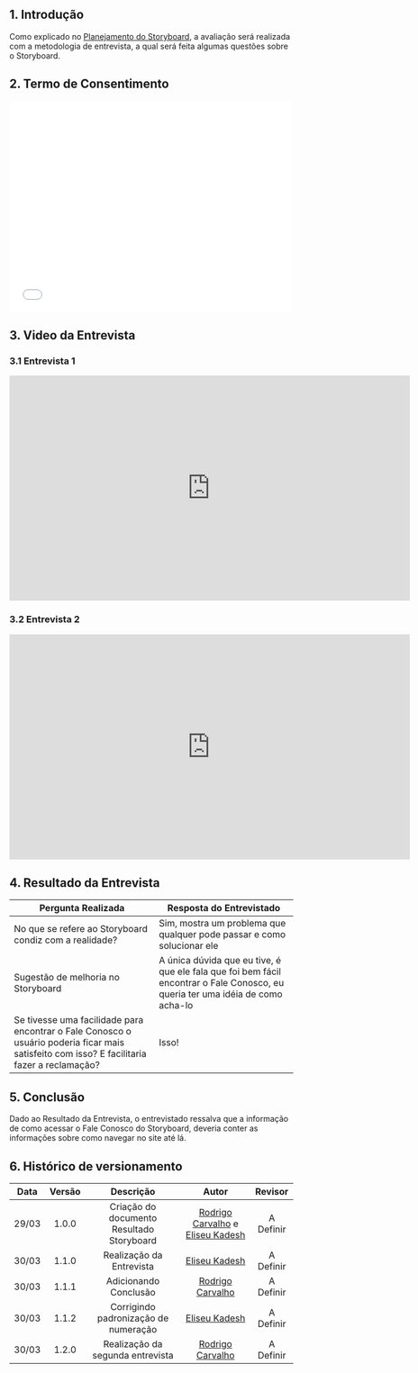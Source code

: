 ## 1. Introdução

Como explicado no [Planejamento do Storyboard](../../../documentos/04-Planejamento-Avaliacao-Storyboard-Analise-tarefas/StoryBoard/PlanejamentoAvaliacaoStoryboard), a avaliação será realizada com a metodologia de entrevista, a qual será feita algumas questões sobre o Storyboard.

## 2. Termo de Consentimento

<embed src="../../../assets/termo-consentimento/avaliacao-storyboard.pdf" width="500" height="375" type="application/pdf">

## 3. Video da Entrevista

### 3.1 Entrevista 1

<iframe width="711" height="400" src="https://www.youtube.com/embed/U_CP_u7C9To?start=10" title="YouTube video player" frameborder="0" allow="accelerometer; autoplay; clipboard-write; encrypted-media; gyroscope; picture-in-picture" allowfullscreen></iframe>

### 3.2 Entrevista 2

<iframe width="711" height="400" src="https://www.youtube.com/embed/FgNaTcmq0Qg" title="YouTube video player" frameborder="0" allow="accelerometer; autoplay; clipboard-write; encrypted-media; gyroscope; picture-in-picture" allowfullscreen></iframe>

## 4. Resultado da Entrevista

Pergunta Realizada | Resposta do Entrevistado
------------------ | ------------------------
No que se refere ao Storyboard condiz com a realidade? | Sim, mostra um problema que qualquer pode passar e como solucionar ele
Sugestão de melhoria no Storyboard | A única dúvida que eu tive, é que ele fala que foi bem fácil encontrar o Fale Conosco, eu queria ter uma idéia de como acha-lo
Se tivesse uma facilidade para encontrar o Fale Conosco o usuário poderia ficar mais satisfeito com isso? E facilitaria fazer a reclamação? | Isso! 

## 5. Conclusão

Dado ao Resultado da Entrevista, o entrevistado ressalva que a informação de como acessar o Fale Conosco do Storyboard, deveria conter as informações sobre como navegar no site até lá.

## 6. Histórico de versionamento
 
| Data  | Versão | Descrição | Autor | Revisor |
| :---: | :----: | :-------: | :---: | :-----: |
| 29/03 | 1.0.0  | Criação do documento Resultado Storyboard | [Rodrigo Carvalho](https://github.com/RocSantos) e [Eliseu Kadesh](https://github.com/eliseukadesh67) | A Definir
| 30/03 | 1.1.0  | Realização da Entrevista | [Eliseu Kadesh](https://github.com/eliseukadesh67) | A Definir
| 30/03 | 1.1.1  | Adicionando Conclusão | [Rodrigo Carvalho](https://github.com/RocSantos) | A Definir
| 30/03 | 1.1.2  | Corrigindo padronização de numeração | [Eliseu Kadesh](https://github.com/eliseukadesh67) | A Definir
| 30/03 | 1.2.0  | Realização da segunda entrevista | [Rodrigo Carvalho](https://github.com/RocSantos) | A Definir
